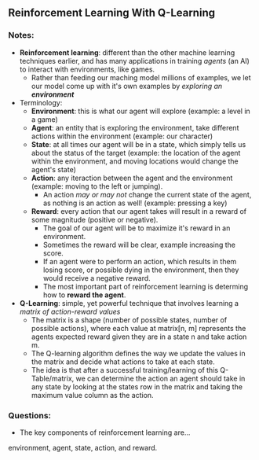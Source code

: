 ## Reinforcement Learning With Q-Learning

### Notes:

- <b>Reinforcement learning</b>: different than the other machine learning techniques earlier, and has many applications in training <em>agents</em> (an AI) to interact with environments, like games.
  - Rather than feeding our maching model millions of examples, we let our model come up with it's own examples by <em>exploring an <b>environment</b></em>
- Terminology:
  - <b>Environment</b>: this is what our agent will explore (example: a level in a game)
  - <b>Agent</b>: an entity that is exploring the environment, take different actions within the environment (example: our character)
  - <b>State</b>: at all times our agent will be in a state, which simply tells us about the status of the target (example: the location of the agent within the environment, and moving locations would change the agent's state)
  - <b>Action</b>: any iteraction between the agent and the environment (example: moving to the left or jumping).
    - An action <em>may or may not</em> change the current state of the agent, as nothing is an action as well! (example: pressing a key)
  - <b>Reward</b>: every action that our agent takes will result in a reward of some magnitude (positive or negative).
    - The goal of our agent will be to maximize it's reward in an environment.
    - Sometimes the reward will be clear, example increasing the score.
    - If an agent were to perform an action, which results in them losing score, or possible dying in the environment, then they would receive a negative reward.
    - The most important part of reinforcement learning is determing how to <b>reward the agent</b>.
- <b>Q-Learning</b>: simple, yet powerful technique that involves learning a <em>matrix of action-reward values</em>
  - The matrix is a shape (number of possible states, number of possible actions), where each value at matrix[n, m] represents the agents expected reward given they are in a state n and take action m.
  - The Q-learning algorithm defines the way we update the values in the matrix and decide what actions to take at each state.
  - The idea is that after a successful training/learning of this Q-Table/matrix, we can determine the action an agent should take in any state by looking at the states row in the matrix and taking the maximum value column as the action.
### Questions:

- The key components of reinforcement learning are...

environment, agent, state, action, and reward.
